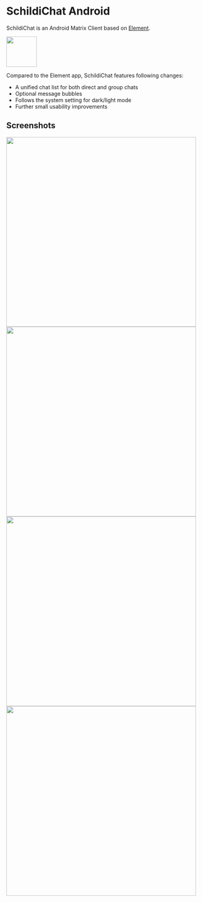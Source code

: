 # SchildiChat Android

SchildiChat is an Android Matrix Client based on [Element](https://github.com/vector-im/riotX-android).

<a href="https://play.google.com/store/apps/details?id=de.spiritcroc.riotx" alt="Get it on Google Play"><img src="https://play.google.com/intl/en_us/badges/images/generic/en_badge_web_generic.png" height="80"></a>

Compared to the Element app, SchildiChat features following changes:
- A unified chat list for both direct and group chats
- Optional message bubbles
- Follows the system setting for dark/light mode
- Further small usability improvements


## Screenshots

<img src="https://raw.githubusercontent.com/SpiritCroc/SchildiChat-android/sc/fastlane/metadata/android/en-US/images/phoneScreenshots/1_en-US.png" height="500"/> <img src="https://raw.githubusercontent.com/SpiritCroc/SchildiChat-android/sc/fastlane/metadata/android/en-US/images/phoneScreenshots/2_en-US.png" height="500"/> <img src="https://raw.githubusercontent.com/SpiritCroc/SchildiChat-android/sc/fastlane/metadata/android/en-US/images/phoneScreenshots/3_en-US.png" height="500"/> <img src="https://raw.githubusercontent.com/SpiritCroc/SchildiChat-android/sc/fastlane/metadata/android/en-US/images/phoneScreenshots/4_en-US.png" height="500"/>
